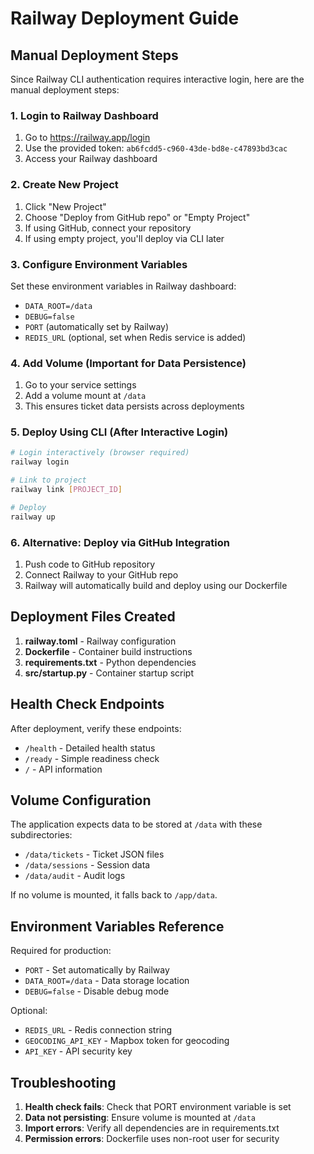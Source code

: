 # Railway Deployment Guide

## Manual Deployment Steps

Since Railway CLI authentication requires interactive login, here are the manual deployment steps:

### 1. Login to Railway Dashboard
1. Go to https://railway.app/login
2. Use the provided token: `ab6fcdd5-c960-43de-bd8e-c47893bd3cac`
3. Access your Railway dashboard

### 2. Create New Project
1. Click "New Project"
2. Choose "Deploy from GitHub repo" or "Empty Project"
3. If using GitHub, connect your repository
4. If using empty project, you'll deploy via CLI later

### 3. Configure Environment Variables
Set these environment variables in Railway dashboard:
- `DATA_ROOT=/data`
- `DEBUG=false`
- `PORT` (automatically set by Railway)
- `REDIS_URL` (optional, set when Redis service is added)

### 4. Add Volume (Important for Data Persistence)
1. Go to your service settings
2. Add a volume mount at `/data`
3. This ensures ticket data persists across deployments

### 5. Deploy Using CLI (After Interactive Login)
```bash
# Login interactively (browser required)
railway login

# Link to project
railway link [PROJECT_ID]

# Deploy
railway up
```

### 6. Alternative: Deploy via GitHub Integration
1. Push code to GitHub repository
2. Connect Railway to your GitHub repo
3. Railway will automatically build and deploy using our Dockerfile

## Deployment Files Created

1. **railway.toml** - Railway configuration
2. **Dockerfile** - Container build instructions
3. **requirements.txt** - Python dependencies
4. **src/startup.py** - Container startup script

## Health Check Endpoints

After deployment, verify these endpoints:
- `/health` - Detailed health status
- `/ready` - Simple readiness check
- `/` - API information

## Volume Configuration

The application expects data to be stored at `/data` with these subdirectories:
- `/data/tickets` - Ticket JSON files
- `/data/sessions` - Session data
- `/data/audit` - Audit logs

If no volume is mounted, it falls back to `/app/data`.

## Environment Variables Reference

Required for production:
- `PORT` - Set automatically by Railway
- `DATA_ROOT=/data` - Data storage location
- `DEBUG=false` - Disable debug mode

Optional:
- `REDIS_URL` - Redis connection string
- `GEOCODING_API_KEY` - Mapbox token for geocoding
- `API_KEY` - API security key

## Troubleshooting

1. **Health check fails**: Check that PORT environment variable is set
2. **Data not persisting**: Ensure volume is mounted at `/data`
3. **Import errors**: Verify all dependencies are in requirements.txt
4. **Permission errors**: Dockerfile uses non-root user for security

